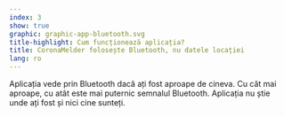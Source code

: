 ```yaml
---
index: 3
show: true
graphic: graphic-app-bluetooth.svg
title-highlight: Cum funcționează aplicația?
title: CoronaMelder folosește Bluetooth, nu datele locației
lang: ro
---
```

Aplicația vede prin Bluetooth dacă ați fost aproape de cineva. Cu cât mai aproape, cu atât este mai puternic semnalul Bluetooth. Aplicația nu știe unde ați fost și nici cine sunteți. 
